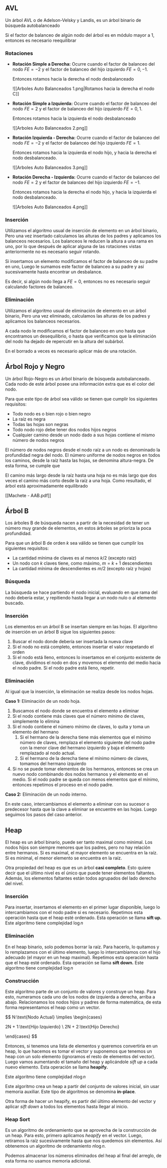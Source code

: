 ## AVL

Un árbol AVL o de Adelson-Velsky y Landis, es un árbol binario de búsqueda autobalanceado

Si el factor de balanceo de algún nodo del árbol es en módulo mayor a 1, entonces es necesario reequilibrar

### Rotaciones

- **Rotación Simple a Derecha:** Ocurre cuando el factor de balanceo del nodo $FE = -2$ y el factor de balanceo del hijo izquierdo $FE = 0, -1$.

	Entonces rotamos hacia la derecha el nodo desbalanceado

	![[Arboles Auto Balanceados 1.png|Rotamos hacia la derecha el nodo C]]

- **Rotación Simple a Izquierda:** Ocurre cuando el factor de balanceo del nodo $FE = 2$ y el factor de balanceo del hijo izquierdo $FE = 0, 1$.

	Entonces rotamos hacia la izquierda el nodo desbalanceado

	![[Arboles Auto Balanceados 2.png]]

- **Rotación Izquierda - Derecha:** Ocurre cuando el factor de balanceo del nodo $FE = -2$ y el factor de balanceo del hijo izquierdo $FE = 1$.

	Entonces rotamos hacia la izquierda el nodo hijo, y hacia la derecha el nodo desbalanceado.

	![[Arboles Auto Balanceados 3.png]]

- **Rotación Derecha - Izquierda:** Ocurre cuando el factor de balanceo del nodo $FE = 2$ y el factor de balanceo del hijo izquierdo $FE = -1$.

	Entonces rotamos hacia la derecha el nodo hijo, y hacia la izquierda el nodo desbalanceado.

	![[Arboles Auto Balanceados 4.png]]

### Inserción

Utilizamos el algoritmo usual de inserción de elemento en un árbol binario, Pero una vez insertado calculamos las alturas de los padres y aplicamos los balanceos necesarios. Los balanceos le reducen la altura a una rama en uno, por lo que después de aplicar alguna de las rotaciones vistas anteriormente no es necesario seguir rotando.

Si insertamos un elemento modificamos el factor de balanceo de su padre en uno, Luego le sumamos este factor de balanceo a su padre y así sucesivamente hasta encontrar un desbalance.

Es decir, si algún nodo llega a $FE = 0$, entonces no es necesario seguir calculando factores de balanceo.

### Eliminación

Utilizamos el algoritmo usual de eliminación de elemento en un árbol binario, Pero una vez eliminado, calculamos las alturas de los padres y aplicamos los balanceos necesarios.

A cada nodo le modificamos el factor de balanceo en uno hasta que encontramos un desequilibrio, o hasta que verificamos que la eliminación del nodo ha dejado de repercutir en la altura del subárbol.

En el borrado a veces es necesario aplicar más de una rotación.

## Árbol Rojo y Negro

Un árbol Rojo-Negro es un árbol binario de búsqueda autobalanceado. Cada nodo de este árbol posee una información extra que es el color del nodo.

Para que este tipo de árbol sea válido se tienen que cumplir los siguientes requisitos:

- Todo nodo es o bien rojo o bien negro
- La raíz es negra
- Todas las hojas son negras
- Todo nodo rojo debe tener dos nodos hijos negros
- Cualquier camino desde un nodo dado a sus hojas contiene el mismo número de nodos negros

El número de nodos negros desde el nodo raíz a un nodo es denominado la profundidad negra del nodo. El número uniforme de nodos negros en todos los caminos, desde la raíz hasta las hojas, se denomina altura-negra. De esta forma, se cumple que

El camino más largo desde la raíz hasta una hoja no es más largo que dos veces el camino más corto desde la raíz a una hoja. Como resultado, el árbol está aproximadamente equilibrado

[[Machete - AAB.pdf]]

## Árbol B

Los árboles B de búsqueda nacen a partir de la necesidad de tener un número muy grande de elementos, en estos árboles se prioriza la poca profundidad.

Para que un árbol B de orden $k$ sea válido se tienen que cumplir los siguientes requisitos:

- La cantidad mínima de claves es al menos $k/2$ (excepto raíz)
- Un nodo con $k$ claves tiene, como máximo, $m{=}k{+}1$ descendientes
- La cantidad mínima de descendientes es $m/2$ (excepto raíz y hojas)

### Búsqueda

La búsqueda se hace partiendo el nodo inicial, evaluando en que rama del nodo debería estar, y repitiendo hasta llegar a un nodo nulo o al elemento buscado.

### Inserción

Los elementos en un árbol B se insertan siempre en las hojas. El algoritmo de inserción en un árbol B sigue los siguientes pasos:

1. Buscar el nodo donde debería ser insertada la nueva clave
2. Si el nodo no está completo, entonces insertar el valor respetando el orden
3. Si el nodo está lleno, entonces lo insertamos en el conjunto existente de clave, dividimos el nodo en dos y movemos el elemento del medio hacia el nodo padre. Si el nodo padre está lleno, repetir.

### Eliminación

Al igual que la inserción, la eliminación se realiza desde los nodos hojas.

**Caso 1:** Eliminación de un nodo hoja.

1. Buscamos el nodo donde se encuentra el elemento a eliminar
2. Si el nodo contiene más claves que el número mínimo de claves, simplemente lo elimina
3. Si el nodo contiene el número mínimo de claves, lo quita y toma un elemento del hermano
	1. Si el hermano de la derecha tiene más elementos que el mínimo número de claves, remplaza el elemento siguiente del nodo padre con la menor clave del hermano izquierdo y baja el elemento remplazado al nodo actual.
	2. Si el hermano de la derecha tiene el mínimo número de claves, tomamos del hermano izquierdo
4. Si no se puede tomar elementos de los hermanos, entonces se crea un nuevo nodo combinando dos nodos hermanos y el elemento en el medio. Si el nodo padre se queda con menos elementos que el mínimo, entonces repetimos el proceso en el nodo padre.

**Caso 2:** Eliminación de un nodo interno.

En este caso, intercambiamos el elemento a eliminar con su sucesor o predecesor hasta que la clave a eliminar se encuentre en las hojas. Luego seguimos los pasos del caso anterior.

## Heap

El heap es un árbol binario, puede ser tanto maximal como minimal. Los nodos hijos son siempre menores que los padres, pero no hay relación entre hermanos. Si es maximal, el mayor elemento se encuentra en la raíz. Si es minimal, el menor elemento se encuentra en la raíz.

Otra propiedad del heap es que es un árbol **casi completo**. Esto quiere decir que el último nivel es el único que puede tener elementos faltantes. Además, los elementos faltantes están todos agrupados del lado derecho del nivel.

### Inserción

Para insertar, insertamos el elemento en el primer lugar disponible, luego lo intercambiamos con el nodo padre si es necesario. Repetimos esta operación hasta que el heap esté ordenado. Esta operación se llama **sift up.** Este algoritmo tiene complejidad $\log n$

### Eliminación

En el heap binario, solo podemos borrar la raíz. Para hacerlo, lo quitamos y lo remplazamos con el último elemento, luego lo intercambiamos con el hijo adecuado (el mayor en un heap maximal). Repetimos esta operación hasta que el heap esté ordenado. Esta operación se llama **sift down.** Este algoritmo tiene complejidad $\log n$

### Construcción

Este algoritmo parte de un conjunto de valores y construye un heap. Para esto, numeramos cada uno de los nodos de izquierda a derecha, arriba a abajo. Relacionamos los nodos hijos y padres de forma matemática, de esta forma representamos el heap como un vector.

$$
N:\text{Nodo Actual} \implies \begin{cases}

2N + 1:\text{Hijo Izquierdo} \\
2N + 2:\text{Hijo Derecho}

\end{cases}
$$

Entonces, si tenemos una lista de elementos y queremos convertirla en un heap, lo que hacemos es tomar el vector y suponemos que tenemos un heap con un solo elemento (ignoramos el resto de elementos del vector). Luego vamos aumentando el tamaño del heap y aplicándole *sift up* a cada nuevo elemento. Esta operación se llama **heapify.**

Este algoritmo tiene complejidad $n \log n$

Este algoritmo crea un heap a partir del conjunto de valores inicial, sin usar memoria auxiliar. Este tipo de algoritmos se denomina **in-place**.

Otra forma de hacer un heapify, es partir del último elemento del vector y aplicar *sift down* a todos los elementos hasta llegar al inicio.

### Heap Sort

Es un algoritmo de ordenamiento que se aprovecha de la construcción de un heap. Para esto, primero aplicamos *heapify* en el vector. Luego, retiramos la raíz sucesivamente hasta que nos quedemos sin elementos. Así obtenemos un algoritmo de ordenamiento $n \log n$.

Podemos almacenar los números eliminados del heap al final del arreglo, de esta forma no usamos memoria adicional.
